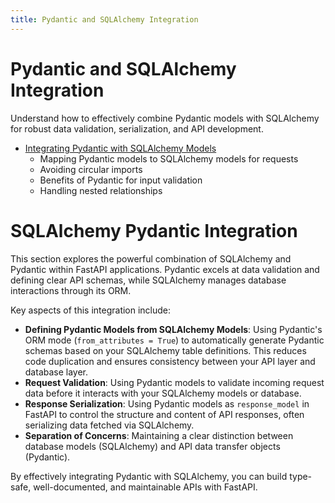 ```yaml
---
title: Pydantic and SQLAlchemy Integration
---
```


# Pydantic and SQLAlchemy Integration

Understand how to effectively combine Pydantic models with SQLAlchemy for robust data validation, serialization, and API development.

- [Integrating Pydantic with SQLAlchemy Models](./pydantic-sqlalchemy-integration.md)
  - Mapping Pydantic models to SQLAlchemy models for requests
  - Avoiding circular imports
  - Benefits of Pydantic for input validation
  - Handling nested relationships

# SQLAlchemy Pydantic Integration

This section explores the powerful combination of SQLAlchemy and Pydantic within FastAPI applications. Pydantic excels at data validation and defining clear API schemas, while SQLAlchemy manages database interactions through its ORM.

Key aspects of this integration include:

-   **Defining Pydantic Models from SQLAlchemy Models**: Using Pydantic's ORM mode (`from_attributes = True`) to automatically generate Pydantic schemas based on your SQLAlchemy table definitions. This reduces code duplication and ensures consistency between your API layer and database layer.
-   **Request Validation**: Using Pydantic models to validate incoming request data before it interacts with your SQLAlchemy models or database.
-   **Response Serialization**: Using Pydantic models as `response_model` in FastAPI to control the structure and content of API responses, often serializing data fetched via SQLAlchemy.
-   **Separation of Concerns**: Maintaining a clear distinction between database models (SQLAlchemy) and API data transfer objects (Pydantic).

By effectively integrating Pydantic with SQLAlchemy, you can build type-safe, well-documented, and maintainable APIs with FastAPI.
